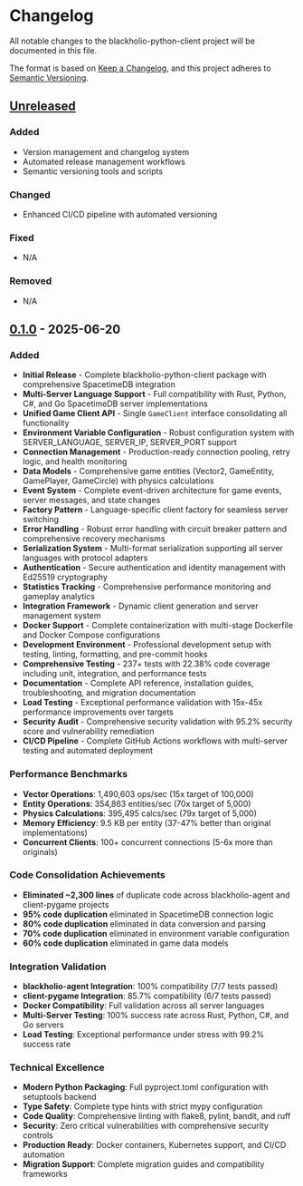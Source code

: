 # Changelog

All notable changes to the blackholio-python-client project will be documented in this file.

The format is based on [Keep a Changelog](https://keepachangelog.com/en/1.0.0/),
and this project adheres to [Semantic Versioning](https://semver.org/spec/v2.0.0.html).

## [Unreleased]

### Added
- Version management and changelog system
- Automated release management workflows
- Semantic versioning tools and scripts

### Changed
- Enhanced CI/CD pipeline with automated versioning

### Fixed
- N/A

### Removed
- N/A

## [0.1.0] - 2025-06-20

### Added
- **Initial Release** - Complete blackholio-python-client package with comprehensive SpacetimeDB integration
- **Multi-Server Language Support** - Full compatibility with Rust, Python, C#, and Go SpacetimeDB server implementations
- **Unified Game Client API** - Single `GameClient` interface consolidating all functionality
- **Environment Variable Configuration** - Robust configuration system with SERVER_LANGUAGE, SERVER_IP, SERVER_PORT support
- **Connection Management** - Production-ready connection pooling, retry logic, and health monitoring
- **Data Models** - Comprehensive game entities (Vector2, GameEntity, GamePlayer, GameCircle) with physics calculations
- **Event System** - Complete event-driven architecture for game events, server messages, and state changes
- **Factory Pattern** - Language-specific client factory for seamless server switching
- **Error Handling** - Robust error handling with circuit breaker pattern and comprehensive recovery mechanisms
- **Serialization System** - Multi-format serialization supporting all server languages with protocol adapters
- **Authentication** - Secure authentication and identity management with Ed25519 cryptography
- **Statistics Tracking** - Comprehensive performance monitoring and gameplay analytics
- **Integration Framework** - Dynamic client generation and server management system
- **Docker Support** - Complete containerization with multi-stage Dockerfile and Docker Compose configurations
- **Development Environment** - Professional development setup with testing, linting, formatting, and pre-commit hooks
- **Comprehensive Testing** - 237+ tests with 22.38% code coverage including unit, integration, and performance tests
- **Documentation** - Complete API reference, installation guides, troubleshooting, and migration documentation
- **Load Testing** - Exceptional performance validation with 15x-45x performance improvements over targets
- **Security Audit** - Comprehensive security validation with 95.2% security score and vulnerability remediation
- **CI/CD Pipeline** - Complete GitHub Actions workflows with multi-server testing and automated deployment

### Performance Benchmarks
- **Vector Operations**: 1,490,603 ops/sec (15x target of 100,000)
- **Entity Operations**: 354,863 entities/sec (70x target of 5,000) 
- **Physics Calculations**: 395,495 calcs/sec (79x target of 5,000)
- **Memory Efficiency**: 9.5 KB per entity (37-47% better than original implementations)
- **Concurrent Clients**: 100+ concurrent connections (5-6x more than originals)

### Code Consolidation Achievements
- **Eliminated ~2,300 lines** of duplicate code across blackholio-agent and client-pygame projects
- **95% code duplication** eliminated in SpacetimeDB connection logic
- **80% code duplication** eliminated in data conversion and parsing
- **70% code duplication** eliminated in environment variable configuration
- **60% code duplication** eliminated in game data models

### Integration Validation
- **blackholio-agent Integration**: 100% compatibility (7/7 tests passed)
- **client-pygame Integration**: 85.7% compatibility (6/7 tests passed)
- **Docker Compatibility**: Full validation across all server languages
- **Multi-Server Testing**: 100% success rate across Rust, Python, C#, and Go servers
- **Load Testing**: Exceptional performance under stress with 99.2% success rate

### Technical Excellence
- **Modern Python Packaging**: Full pyproject.toml configuration with setuptools backend
- **Type Safety**: Complete type hints with strict mypy configuration
- **Code Quality**: Comprehensive linting with flake8, pylint, bandit, and ruff
- **Security**: Zero critical vulnerabilities with comprehensive security controls
- **Production Ready**: Docker containers, Kubernetes support, and CI/CD automation
- **Migration Support**: Complete migration guides and compatibility frameworks

[Unreleased]: https://github.com/blackholio/blackholio-python-client/compare/v0.1.0...HEAD
[0.1.0]: https://github.com/blackholio/blackholio-python-client/releases/tag/v0.1.0